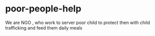 # poor-people-help
We are NGO , who work to server poor child to protect then with child trafficking and feed them daily meals
